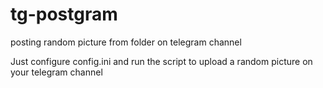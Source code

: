 # tg-postgram
posting random picture from folder on telegram channel

Just configure config.ini and run the script to upload a random picture on your telegram channel

